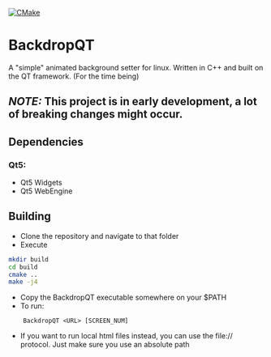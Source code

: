[![CMake](https://github.com/Wilkuu-2/BackdropQT/actions/workflows/cmake.yml/badge.svg?branch=main)](https://github.com/Wilkuu-2/BackdropQT/actions/workflows/cmake.yml)

# BackdropQT

A "simple" animated background setter for linux. 
Written in C++ and built on the QT framework. (For the time being)

## *NOTE:* This project is in early development, a lot of breaking changes might occur. 

## Dependencies

### Qt5:
* Qt5 Widgets 
* Qt5 WebEngine


## Building 

* Clone the repository and navigate to that folder
* Execute
```bash
mkdir build 
cd build
cmake .. 
make -j4
```
* Copy the BackdropQT executable somewhere on your $PATH
* To run: 
```
    BackdropQT <URL> [SCREEN_NUM] 
```
* If you want to run local html files instead, you can use the file:// protocol. Just make sure you use an absolute path

